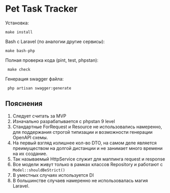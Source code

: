 # Pet Task Tracker

Установка:
```shell
make install
```

Bash с Laravel (по аналогии другие сервисы):
```shell
make bash-php
```

Полная проверка кода (pint, test, phpstan):
```shell
 make check
```

Генерация swagger файла:
```shell
 php artisan swagger:generate
```

## Пояснения
1. Следует считать за MVP
2. Изначально разрабатывается с phpstan 9 level
3. Стандартные ForRequest и Resource не использовались намеренно, для поддержания строгой типизации и возможности генерации OpenAPI схемы.
4. На первый взгляд излишнее кол-во DTO, на самом деле является преимуществом на долгой дистанции и не занимает много времени на их создание.
5. Так называемый HttpService служит для маппинга request и response 
6. Все модели живут только в рамках классов Repository и работают c `Model::shouldBeStrict()`
7. В уместных случаях используется DI
8. В большинстве случаев намеренно не использовалась магия Laravel.
